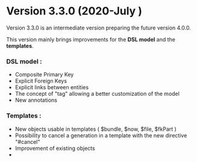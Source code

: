# Version 3.3.0 \(2020-July \)

Version 3.3.0 is an intermediate version preparing the future version 4.0.0.

This version mainly brings improvements for the **DSL model** and the **templates**.

### DSL model :

* Composite Primary Key
* Explicit Foreign Keys 
* Explicit links between entities
* The concept of "tag" allowing a better customization of the model
* New annotations

### Templates :

* New objects usable in templates \( $bundle, $now, $file, $fkPart \)
* Possibility to cancel a generation in a template with the new directive  "\#cancel"
* Improvement of existing objects
* 
